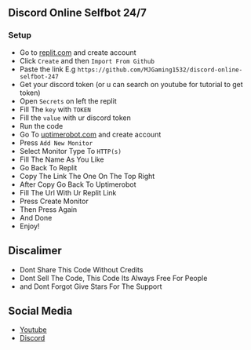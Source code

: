 ## Discord Online Selfbot 24/7

### Setup
 - Go to [replit.com](https://replit.com) and create account
 - Click `Create` and then `Import From Github`
 - Paste the link E.g `https://github.com/MJGaming1532/discord-online-selfbot-247`
 - Get your discord token (or u can search on youtube for tutorial to get token)
 - Open `Secrets` on left the replit
 - Fill The `key` with `TOKEN`
 - Fill the `value` with ur discord token
 - Run the code
 - Go To [uptimerobot.com](https://uptimerobot.com) and create account
 - Press `Add New Monitor`
 - Select Monitor Type To `HTTP(s)`
 - Fill The Name As You Like
 - Go Back To Replit
 - Copy The Link The One On The Top Right
 - After Copy Go Back To Uptimerobot
 - Fill The Url With Ur Replit Link
 - Press Create Monitor
 - Then Press Again
 - And Done
 - Enjoy!

## Discalimer
 - Dont Share This Code Without Credits
 - Dont Sell The Code, This Code Its Always Free For People
 - and Dont Forgot Give Stars For The Support

## Social Media
 - [Youtube](https://www.youtube.com/channel/UCPKOw1Rlxz8W8IVbOREk6HQ)
 - [Discord](https://dsc.gg/mjgaming1532)
